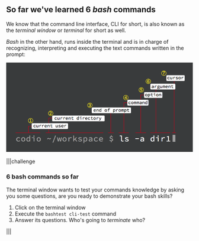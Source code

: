 ## So far we've learned 6 _bash_ commands

We know that the command line interface, CLI for short, is also known as the _terminal window_ or _terminal_ for short as well.

_Bash_ in the other hand, runs inside the terminal and is in charge of recognizing, interpreting and executing the text commands written in the prompt:

![command prompt components](.guides/img/cmd-prompt-components.png)

|||challenge
### 6 bash commands so far
The terminal window wants to test your commands knowledge by asking you some questions, are you ready to demonstrate your bash skills?

1. Click on the terminal window 
2. Execute the `bashtest cli-test` command 
3. Answer its questions. Who's going to _terminate_ who?

|||